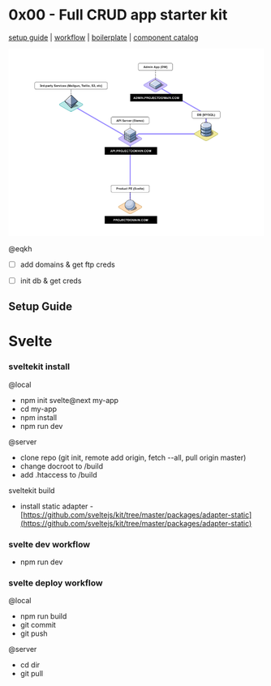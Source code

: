 # 0x00 - Full CRUD app starter kit

[setup guide](#setup-guide)  | [workflow](#workflow) | [boilerplate](/boilerplate/readme.md) | [component catalog](/components/readme.md)

![0x00 diagram](/images/0x00-diagram.png?raw=true)



@eqkh
- [ ] add domains & get ftp creds
- [ ] init db & get creds







## Setup Guide


# Svelte

### sveltekit install
@local

- npm init svelte@next my-app
- cd my-app
- npm install
- npm run dev

@server

- clone repo (git init, remote add origin, fetch --all, pull origin master)
- change docroot to /build
- add .htaccess to /build

sveltekit build

- install static adapter - [https://github.com/sveltejs/kit/tree/master/packages/adapter-static](https://github.com/sveltejs/kit/tree/master/packages/adapter-static)


### svelte dev workflow

- npm run dev

### svelte deploy workflow

@local

- npm run build
- git commit
- git push

@server

- cd dir
- git pull